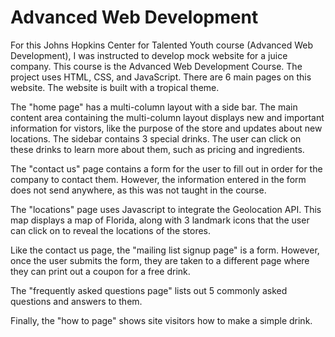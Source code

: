 # Advanced Web Development
For this Johns Hopkins Center for Talented Youth course (Advanced Web Development), I was instructed to develop mock website for a juice company. This course is the Advanced Web Development Course. The project uses HTML, CSS, and JavaScript. There are 6 main pages on this website. The website is built with a tropical theme.

The "home page" has a multi-column layout with a side bar. The main content area containing the multi-column layout displays new and important information for vistors, like the purpose of the store and updates about new locations. The sidebar contains 3 special drinks. The user can click on these drinks to learn more about them, such as pricing and ingredients.

The "contact us" page contains a form for the user to fill out in order for the company to contact them. However, the information entered in the form does not send anywhere, as this was not taught in the course. 

The "locations" page uses Javascript to integrate the Geolocation API. This map displays a map of Florida, along with 3 landmark icons that the user can click on to reveal the locations of the stores.

Like the contact us page, the "mailing list signup page" is a form. However, once the user submits the form, they are taken to a different page where they can print out a coupon for a free drink.

The "frequently asked questions page" lists out 5 commonly asked questions and answers to them.

Finally, the "how to page" shows site visitors how to make a simple drink. 
